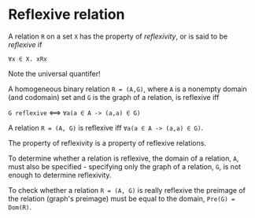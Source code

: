 # Reflexive relation

A relation `R` on a set `X` has the property of *reflexivity*, or is said to be *reflexive* if

`∀x ∈ X. xRx`

Note the universal quantifer!

A homogeneous binary relation `R = (A,G)`, where `A` is a nonempty domain (and codomain) set and `G` is the graph of a relation, is reflexive iff

`G reflexive` ⟺ `∀a(a ∈ A -> (a,a) ∈ G)`

A relation `R = (A, G)` is reflexive iff `∀a(a ∈ A -> (a,a) ∈ G)`.

The property of reflexivity is a property of reflexive relations.

To determine whether a relation is reflexive, the domain of a relation, `A`, must also be specified - specifying only the graph of a relation, `G`, is not enough to determine reflexivity.

To check whether a relation `R = (A, G)` is really reflexive the preimage of the relation (graph's preimage) must be equal to the domain, `Pre(G) = Dom(R)`.
